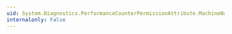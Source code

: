 ```yaml
---
uid: System.Diagnostics.PerformanceCounterPermissionAttribute.MachineName
internalonly: False
---
```

